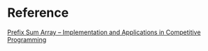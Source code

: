 # Reference
[Prefix Sum Array – Implementation and Applications in Competitive Programming](https://www.geeksforgeeks.org/prefix-sum-array-implementation-applications-competitive-programming/)